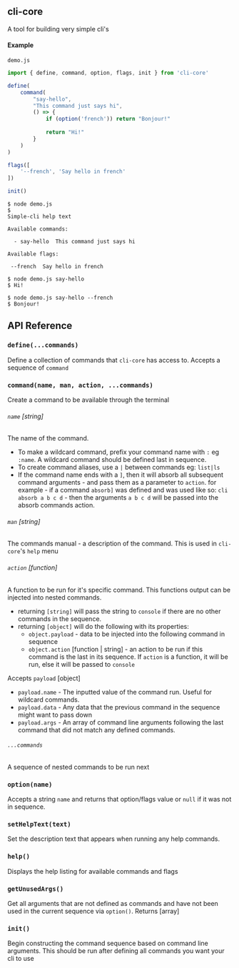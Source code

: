 ## cli-core

A tool for building very simple cli's

#### Example

`demo.js`
```javascript
import { define, command, option, flags, init } from 'cli-core'

define(
    command(
        "say-hello",
        "This command just says hi",
        () => {
            if (option('french')) return "Bonjour!"
        
            return "Hi!"
        }
    )
)

flags([
    '--french', 'Say hello in french'
])

init()
```

```
$ node demo.js
$
Simple-cli help text

Available commands:

  - say-hello  This command just says hi

Available flags:

 --french  Say hello in french
```

```
$ node demo.js say-hello
$ Hi!
```

```
$ node demo.js say-hello --french
$ Bonjour!
```

## API Reference

### `define(...commands)`

Define a collection of commands that `cli-core` has access to. Accepts a sequence of `command`

### `command(name, man, action, ...commands)`

Create a command to be available through the terminal

###### `name` [string]

The name of the command.

+ To make a wildcard command, prefix your command name with `:` eg `:name`. A wildcard command should be defined last in sequence.
+ To create command aliases, use a `|` between commands eg: `list|ls`
+ If the command name ends with a `]`, then it will absorb all subsequent command arguments - and pass them as a parameter to `action`.
for example - if a command `absorb]` was defined and was used like so: `cli absorb a b c d` - then the arguments `a b c d` will be passed
into the absorb commands action.

###### `man` [string]

The commands manual - a description of the command. This is used in `cli-core`'s `help` menu

###### `action` [function]

A function to be run for it's specific command. This functions output can be injected into nested commands.

+ returning `[string]` will pass the string to `console` if there are no other commands in the sequence.
+ returning `[object]` will do the following with its properties:
    + `object.payload` - data to be injected into the following command in sequence
    + `object.action` [function | string] - an action to be run if this command is the last in its sequence. If `action` is a function, it will be run, else it will be passed to `console`

Accepts `payload` [object]

+ `payload.name` - The inputted value of the command run. Useful for wildcard commands.
+ `payload.data` - Any data that the previous command in the sequence might want to pass down
+ `payload.args` - An array of command line arguments following the last command that did not match any defined commands.

###### `...commands`

A sequence of nested commands to be run next

### `option(name)`

Accepts a string `name` and returns that option/flags value or `null` if it was not in sequence.

### `setHelpText(text)`

Set the description text that appears when running any help commands.

### `help()`

Displays the help listing for available commands and flags

### `getUnusedArgs()`

Get all arguments that are not defined as commands and have not been used in the current sequence via `option()`. Returns [array]

### `init()`

Begin constructing the command sequence based on command line arguments. This should be run after defining all commands you want your cli to use